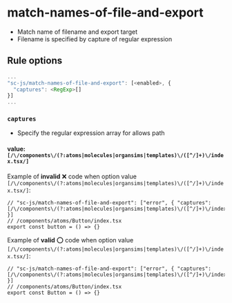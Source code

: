 # match-names-of-file-and-export
- Match name of filename and export target
- Filename is specified by capture of regular expression

## Rule options

```js
...
"sc-js/match-names-of-file-and-export": [<enabled>, {
  "captures": <RegExp>[]
}]
...
```

### `captures`
- Specify the regular expression array for allows path

#### value: `[/\/components\/(?:atoms|molecules|organsims|templates)\/([^/]+)\/index.tsx/]`

Example of **invalid** :x: code when option value `[/\/components\/(?:atoms|molecules|organsims|templates)\/([^/]+)\/index.tsx/]`:

```tsx
// "sc-js/match-names-of-file-and-export": ["error", { "captures": [/\/components\/(?:atoms|molecules|organsims|templates)\/([^/]+)\/index.tsx/] }]
// /components/atoms/Button/index.tsx
export const button = () => {}
```

Example of **valid** :o: code when option value `[/\/components\/(?:atoms|molecules|organsims|templates)\/([^/]+)\/index.tsx/]`:

```tsx
// "sc-js/match-names-of-file-and-export": ["error", { "captures": [/\/components\/(?:atoms|molecules|organsims|templates)\/([^/]+)\/index.tsx/]] }]
// /components/atoms/Button/index.tsx
export const Button = () => {}
```
